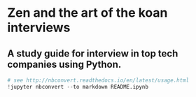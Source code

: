
# Zen and the art of the koan interviews
## A study guide for interview in top tech companies using Python.


```python
# see http://nbconvert.readthedocs.io/en/latest/usage.html
!jupyter nbconvert --to markdown README.ipynb
```


```python

```
